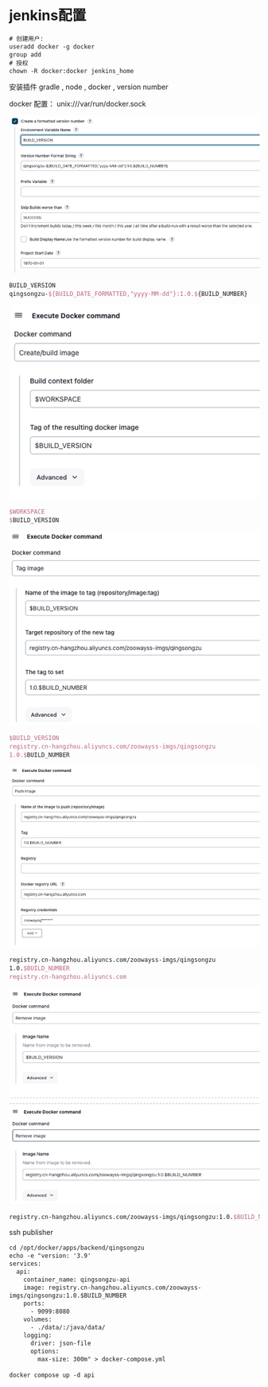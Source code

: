 # jenkins配置



```shell
# 创建用户:
useradd docker -g docker
group add 
# 授权
chown -R docker:docker jenkins_home
```



安装插件 gradle , node , docker , version number

docker 配置： unix:///var/run/docker.sock

![image-20230816094246916](README/img/image-20230816094246916.png)

```tex
BUILD_VERSION
qingsongzu-${BUILD_DATE_FORMATTED,"yyyy-MM-dd"}:1.0.${BUILD_NUMBER}
```



![image-20230816094312139](README/img/image-20230816094312139.png)

```tex
$WORKSPACE
$BUILD_VERSION
```



![image-20230816094324218](README/img/image-20230816094324218.png)

```tex
$BUILD_VERSION
registry.cn-hangzhou.aliyuncs.com/zoowayss-imgs/qingsongzu
1.0.$BUILD_NUMBER
```



![image-20230816094406514](README/img/image-20230816094406514.png)

```tex
registry.cn-hangzhou.aliyuncs.com/zoowayss-imgs/qingsongzu
1.0.$BUILD_NUMBER
registry.cn-hangzhou.aliyuncs.com
```



![image-20230816094419733](README/img/image-20230816094419733.png)

```tex
registry.cn-hangzhou.aliyuncs.com/zoowayss-imgs/qingsongzu:1.0.$BUILD_NUMBER
```





ssh publisher

```shell
cd /opt/docker/apps/backend/qingsongzu
echo -e "version: '3.9'
services:
  api:
    container_name: qingsongzu-api
    image: registry.cn-hangzhou.aliyuncs.com/zoowayss-imgs/qingsongzu:1.0.$BUILD_NUMBER
    ports:
      - 9099:8080
    volumes:
      - ./data/:/java/data/
    logging:
      driver: json-file
      options:
        max-size: 300m" > docker-compose.yml

docker compose up -d api
```

